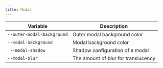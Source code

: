 ```yaml
---
title: Modal
---
```


| Variable | Description |
| -------- | -------- |
| `--outer-modal-background` | Outer modal background color |
| `--modal-background` | Modal background color |
|` --modal-shadow` | Shadow configuration of a modal |
| `--modal-blur` | The amount of blur for translucency |